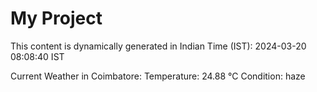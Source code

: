 # My Project

This content is dynamically generated in Indian Time (IST): 2024-03-20 08:08:40 IST


Current Weather in Coimbatore:
Temperature: 24.88 °C
Condition: haze
